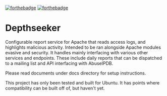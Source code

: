 [![forthebadge](https://forthebadge.com/images/badges/made-with-python.svg)](https://forthebadge.com) [![forthebadge](https://forthebadge.com/images/badges/contains-technical-debt.svg)](https://forthebadge.com)
# Depthseeker
Configurable report service for Apache that reads access logs, and highlights malicious activity.
Intended to be ran alongside Apache modules evasive and security.
It handles mainly interfacing with various other services and endpoints.
These include daily reports that can be dispatched to a mailing list and API interfacing with AbuseIPDB.

Please read documents under docs directory for setup instructions.

This project has only been tested and built for Ubuntu. It has points where compatibility can be built off of, but haven't yet.
